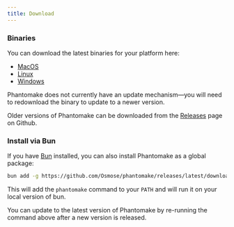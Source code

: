 ```yaml
---
title: Download
---
```


### Binaries

You can download the latest binaries for your platform here:

- [MacOS](https://github.com/Osmose/phantomake/releases/latest/download/phantomake-macos.tar.gz)
- [Linux](https://github.com/Osmose/phantomake/releases/latest/download/phantomake-linux.tar.gz)
- [Windows](https://github.com/Osmose/phantomake/releases/latest/download/phantomake-windows.zip)

Phantomake does not currently have an update mechanism—you will need to redownload the binary to update to a newer version.

Older versions of Phantomake can be downloaded from the [Releases](https://github.com/Osmose/phantomake/releases) page on Github.

### Install via Bun

If you have [Bun](https://bun.sh/) installed, you can also install Phantomake as a global package:

```sh
bun add -g https://github.com/Osmose/phantomake/releases/latest/download/source.tar.gz
```

This will add the `phantomake` command to your `PATH` and will run it on your local version of bun.

You can update to the latest version of Phantomake by re-running the command above after a new version is released.
